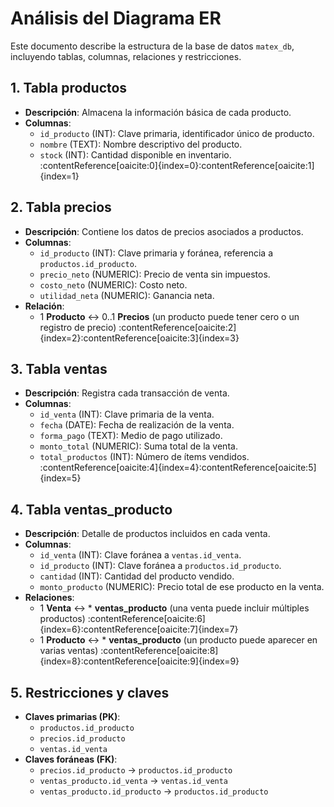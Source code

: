 # Análisis del Diagrama ER

Este documento describe la estructura de la base de datos `matex_db`, incluyendo tablas, columnas, relaciones y restricciones.

## 1. Tabla **productos**
- **Descripción**: Almacena la información básica de cada producto.
- **Columnas**:  
  - `id_producto` (INT): Clave primaria, identificador único de producto.  
  - `nombre` (TEXT): Nombre descriptivo del producto.  
  - `stock` (INT): Cantidad disponible en inventario. :contentReference[oaicite:0]{index=0}:contentReference[oaicite:1]{index=1}

## 2. Tabla **precios**
- **Descripción**: Contiene los datos de precios asociados a productos.
- **Columnas**:  
  - `id_producto` (INT): Clave primaria y foránea, referencia a `productos.id_producto`.  
  - `precio_neto` (NUMERIC): Precio de venta sin impuestos.  
  - `costo_neto` (NUMERIC): Costo neto.  
  - `utilidad_neta` (NUMERIC): Ganancia neta.  
- **Relación**:  
  - 1 **Producto** ↔ 0..1 **Precios** (un producto puede tener cero o un registro de precio) :contentReference[oaicite:2]{index=2}:contentReference[oaicite:3]{index=3}

## 3. Tabla **ventas**
- **Descripción**: Registra cada transacción de venta.
- **Columnas**:  
  - `id_venta` (INT): Clave primaria de la venta.  
  - `fecha` (DATE): Fecha de realización de la venta.  
  - `forma_pago` (TEXT): Medio de pago utilizado.  
  - `monto_total` (NUMERIC): Suma total de la venta.  
  - `total_productos` (INT): Número de ítems vendidos. :contentReference[oaicite:4]{index=4}:contentReference[oaicite:5]{index=5}

## 4. Tabla **ventas_producto**
- **Descripción**: Detalle de productos incluidos en cada venta.
- **Columnas**:  
  - `id_venta` (INT): Clave foránea a `ventas.id_venta`.  
  - `id_producto` (INT): Clave foránea a `productos.id_producto`.  
  - `cantidad` (INT): Cantidad del producto vendido.  
  - `monto_producto` (NUMERIC): Precio total de ese producto en la venta.  
- **Relaciones**:  
  - 1 **Venta** ↔ * **ventas_producto** (una venta puede incluir múltiples productos) :contentReference[oaicite:6]{index=6}:contentReference[oaicite:7]{index=7}  
  - 1 **Producto** ↔ * **ventas_producto** (un producto puede aparecer en varias ventas) :contentReference[oaicite:8]{index=8}:contentReference[oaicite:9]{index=9}

## 5. Restricciones y claves
- **Claves primarias (PK)**:  
  - `productos.id_producto`  
  - `precios.id_producto`  
  - `ventas.id_venta`  
- **Claves foráneas (FK)**:  
  - `precios.id_producto` → `productos.id_producto`  
  - `ventas_producto.id_venta` → `ventas.id_venta`  
  - `ventas_producto.id_producto` → `productos.id_producto`
